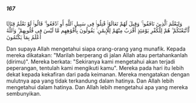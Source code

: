 ##### 167

<span class="ayah">وَلِيَعْلَمَ ٱلَّذِينَ نَافَقُوا۟ ۚ وَقِيلَ لَهُمْ تَعَالَوْا۟ قَٰتِلُوا۟ فِى سَبِيلِ ٱللَّهِ أَوِ ٱدْفَعُوا۟ ۖ قَالُوا۟ لَوْ نَعْلَمُ قِتَالًۭا لَّٱتَّبَعْنَٰكُمْ ۗ هُمْ لِلْكُفْرِ يَوْمَئِذٍ أَقْرَبُ مِنْهُمْ لِلْإِيمَٰنِ ۚ يَقُولُونَ بِأَفْوَٰهِهِم مَّا لَيْسَ فِى قُلُوبِهِمْ ۗ وَٱللَّهُ أَعْلَمُ بِمَا يَكْتُمُونَ</span>

<span class="ayah_translation">Dan supaya Allah mengetahui siapa orang-orang yang munafik. Kepada mereka dikatakan: "Marilah berperang di jalan Allah atau pertahankanlah (dirimu)". Mereka berkata: "Sekiranya kami mengetahui akan terjadi peperangan, tentulah kami mengikuti kamu". Mereka pada hari itu lebih dekat kepada kekafiran dari pada keimanan. Mereka mengatakan dengan mulutnya apa yang tidak terkandung dalam hatinya. Dan Allah lebih mengetahui dalam hatinya. Dan Allah lebih mengetahui apa yang mereka sembunyikan.</span>
